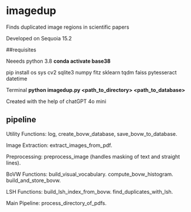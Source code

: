 # imagedup
Finds duplicated image regions in scientific papers

Developed on Sequoia 15.2


##requisites

Neeeds python 3.8 **conda activate base38**

pip install os sys cv2 sqlite3 numpy fitz sklearn tqdm faiss pytesseract datetime

Terminal **python imagedup.py <path_to_directory> <path_to_database>**

Created with the help of chatGPT 4o mini


## pipeline

Utility Functions:
log, create_bovw_database, save_bovw_to_database.


Image Extraction:
extract_images_from_pdf.


Preprocessing:
preprocess_image (handles masking of text and straight lines).


BoVW Functions:
build_visual_vocabulary.
compute_bovw_histogram.
build_and_store_bovw.


LSH Functions:
build_lsh_index_from_bovw.
find_duplicates_with_lsh.


Main Pipeline:
process_directory_of_pdfs.
